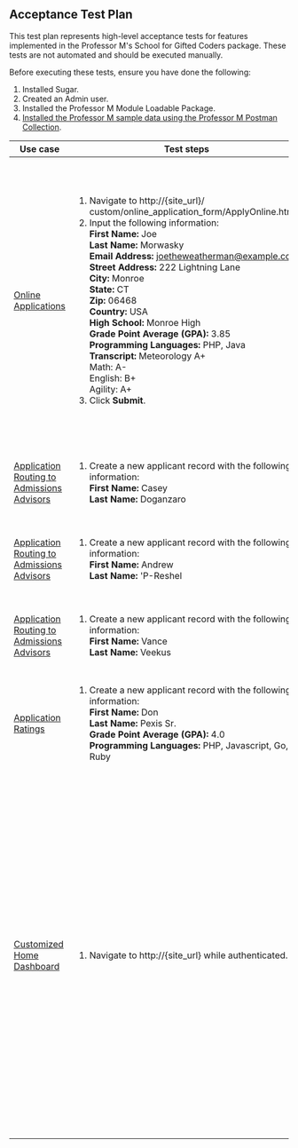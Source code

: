 ## Acceptance Test Plan ##

This test plan represents high-level acceptance tests for features implemented in the Professor M's School for Gifted
Coders package.  These tests are not automated and should be executed manually.

Before executing these tests, ensure you have done the following:
1. Installed Sugar.
1. Created an Admin user.
1. Installed the Professor M Module Loadable Package.
1. [Installed the Professor M sample data using the Professor M Postman Collection](https://github.com/sugarcrm/school#use-the-sugar-rest-api-to-create-the-professor-m-sample-data).

| Use case | Test steps | Expected Results |
| --- | --- | ---|
| [Online Applications](OnlineApplications.md) | <ol><li>Navigate to http://{site_url}/<br>custom/online_application_form/ApplyOnline.html.</li><li>Input the following information:<br>**First Name:** Joe<br>**Last Name:** Morwasky<br>**Email Address:** joetheweatherman@example.com<br>**Street Address:** 222 Lightning Lane<br>**City:** Monroe<br>**State:** CT<br>**Zip:** 06468<br>**Country:** USA<br>**High School:** Monroe High<br>**Grade Point Average (GPA):** 3.85<br>**Programming Languages:** PHP, Java<br>**Transcript:** Meteorology A+<br>Math: A-<br>English: B+<br>Agility: A+<br></li><li>Click **Submit**.</li>|<ol><li>A "Thank you!" page is displayed.</li><li>A new Applicant (Lead) record has been created with the following data:<br>**Name:** Joe Morwasky<br>**High School:** Monroe High<br>**Grade Point Average (GPA):** 3.85000000<br>**Programming Languages:** PHP, Java<br>**Transcript:** <br>Meteorology A+<br>Math: A-<br>English: B+<br>Agility: A+<br>**Email Address:** joetheweatherman@example.com<br>**Primary Address:** <br>222 Lightning Lane<br>Monroe, CT 06468<br>USA<br></li><li>The new Applicant (Lead) has a link to the **Online Applications** campaign in the Campaign Log.</li>
| [Application Routing to Admissions Advisors](ApplicationRouting.md) | <ol><li>Create a new applicant record with the following information:<br>**First Name:** Casey<br>**Last Name:** Doganzaro</li></ol> | <ol><li> A new Applicant (Lead) record has been created with the following data:<br>**Name:** Casey Doganzaro<br>**User:** Matthew Aysman</li></ol> |
| [Application Routing to Admissions Advisors](ApplicationRouting.md) | <ol><li>Create a new applicant record with the following information:<br>**First Name:** Andrew<br>**Last Name:** 'P-Reshel</li></ol> | <ol><li> A new Applicant (Lead) record has been created with the following data:<br>**Name:** Andrew 'P-Reshel<br>**User:** Matthew Aysman</li></ol> |
| [Application Routing to Admissions Advisors](ApplicationRouting.md) | <ol><li>Create a new applicant record with the following information:<br>**First Name:** Vance<br>**Last Name:** Veekus</li></ol> | <ol><li> A new Applicant (Lead) record has been created with the following data:<br>**Name:** Vance Veekus<br>**User:** Ackburr Bahabialila</li></ol> |
| [Application Ratings](ApplicationRatings.md) | <ol><li>Create a new applicant record with the following information:<br>**First Name:** Don<br>**Last Name:** Pexis Sr.<br>**Grade Point Average (GPA):** 4.0<br>**Programming Languages:** PHP, Javascript, Go, Ruby</li></ol> | <ol><li> A new Applicant (Lead) record has been created.</li><li>The application is rated 4 out of 5 stars.</li></ol> |
| [Customized Home Dashboard](CustomizedHomeDashboard.md) | <ol><li>Navigate to http://{site_url} while authenticated.</li></ol> | <ol><li>A **Student Health Report** dashlet is displayed in the left column. The bar chart in the dashlet shows 3 active, 2 injured, and 1 deceased.</li><li>An **Open Donations by User by Expected Close Month** dashlet is displayed in the left column. A bar chart in the dashlet shows $1,000 for September 2017 and $40,000 for November 2017.</li><li>An **Applicants** dashlet is displayed in the right column. The dashlet displays information about Rahn, LeFlame, Ora, Pennant, and Stork.</li><li>A **Students** dashlet is displayed in the right column. The dashlet displays information about Purry, Beige, Lighthorne, Harwit, and Mary.</li><li>A **Professors** dashlet is displayed in the right column. The dashlet displays information about Marum and Beige.</li><li>A **Super Groups** dashlet is displayed in the right column. The dashlet displays information about Young M-Men, M-pressive M-Men, M-Force, Unafilliated, and East Coast Revengers.</li></ol> |
